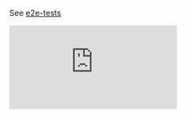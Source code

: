 See [e2e-tests](https://github.com/kubernetes/community/blob/master/contributors/devel/e2e-tests.md#federation-e2e-tests)

[![Analytics](https://kubernetes-site.appspot.com/UA-36037335-10/GitHub/test/e2e_federation//README.md?pixel)]()
